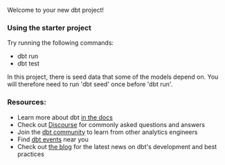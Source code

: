 Welcome to your new dbt project!

### Using the starter project

Try running the following commands:
- dbt run
- dbt test

In this project, there is seed data that some of the models depend on. You will therefore need to run 'dbt seed' once before 'dbt run'.


### Resources:
- Learn more about dbt [in the docs](https://docs.getdbt.com/docs/introduction)
- Check out [Discourse](https://discourse.getdbt.com/) for commonly asked questions and answers
- Join the [dbt community](http://community.getbdt.com/) to learn from other analytics engineers
- Find [dbt events](https://events.getdbt.com) near you
- Check out [the blog](https://blog.getdbt.com/) for the latest news on dbt's development and best practices
